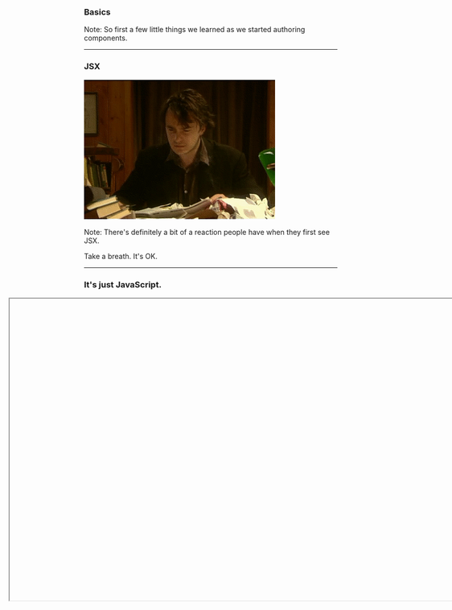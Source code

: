 ### Basics

Note:
So first a few little things we learned as we started authoring components.

---

### JSX
![jsx](../../images/jsx.gif)<!-- .element: class="fragment" width="600" -->

Note:
There's definitely a bit of a reaction people have when they first see JSX.

Take a breath. It's OK. 

---

### It's just JavaScript.

<iframe width="1280px" style="max-width: 1280px; margin-left: -150px;" height="600px" data-src="https://facebook.github.io/react/jsx-compiler.html" />  


Note:
It takes a bit of getting used to, but it makes a lot of sense.

The first thing we tried to do was figure out a way to extract the templates back out to a separate files. This is definitely doable, but misses one of the main benefits of a component based approach — that a seperation of technologies is NOT the same as a separation of concerns.

Having the markup and display logic co-located actually makes for a much nicer development flow.


---

### Use `displayName`

---

<a href="subl://open?url=file:///Users/vim/code/sketches/wdcnz-2015-react-tips-and-tricks/code-samples/use-display-name.js"><img src="../../images/use-display-name.png" style="margin-top: -60px; border: 0;" /></a>

Note:
Use displayName. 

It's really helpfule when debugging. It's used in Chrome Inspector you saw before, and in the performance addon I'll show you in a bit.

 You get for free if you're defining components and assigning them to a named variable. 

---

### Don't `render` to `body`

---

<a href="subl://open?url=file:///Users/vim/code/sketches/wdcnz-2015-react-tips-and-tricks/code-samples/dont-render-to-body.js"><img src="../../images/dont-render-to-body.png" style="margin-top: -60px; border: 0;" /></a>


Note:
Don't render to the `body` tag

We used to render to body, thinking in made sense for React to manage the whole page, since it was a single page app.

But we also use Googles WebFont loader which likes to add lot's of classes to the body tag, so this didn't go so well.

---

### `props` vs `state`

Note:
A common source of confusion for us initially was the diference between props and state.

This was something that tripped us up a bit when we first started writing components.

---

<a href="subl://open?url=file:///Users/vim/code/sketches/wdcnz-2015-react-tips-and-tricks/code-samples/props-vs-state.js"><img src="../../images/props-vs-state.png" style="margin-top: -60px; border: 0;" /></a>

Note:
It's useful to think of props as context — passed into a component, and immutable by that component.

If a component needs to persist some local data as part if it's life, we can store this as mutable state in the component. 

Here you can see that the projectId passed into the Add CollaboratorOverlay is a property - it's owned by the parent, and won't be changed by the Collaborator component.

But this component _will_ show a form with an email and message field, so it needs some state to track the values if these fields.
